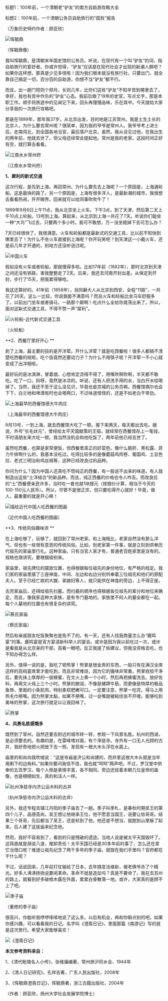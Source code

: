 标题1：100年前，一个清朝老“驴友”的南方自助游攻略大全

标题2：100年前，一个清朝公务员自助旅行的“腐败”报告

（万象历史特约作者：顾亚欣）

![恽毓鼎](恽毓鼎.jpg)

（恽毓鼎像）

我叫恽毓鼎，是清朝末年国史馆的公务员。听说，在现代有一个叫“驴友”的词，指自助旅行的爱好者。你或许觉得，“驴友”应该是在现代社会才出现的新潮人群吧？如果你这样想，那真是少见多怪啦！因为我们根本就没有旅行社，只要出门，就全靠自己搞定一切，百分百的自助游，你想不当“驴友”都不行。

而且，出一趟门短则个把月，长则几年，比你们这些“驴友”不知辛苦到哪里去了。幸好，我也有苦中作乐的“驴友”心态。我前后做了19年的史官，写点文字，那是本职工作。顺手将旅途中的见闻记下来，回头再慢慢品味，乐在其中。今天就给大家分享我的一次旅行攻略吧。

那是在1899年，那年我37岁。从北京出发，目的地是江苏常州。我是土生土长的北京人，为什么要去常州呢？很简单，因为我的爷爷是常州人。我爷爷考上进士后，走南闯北，到全国各地当官，最后落户北京。虽然，我从没见过他，在我出生的两年前，他就去世了。但父母还经常会提起他。常州是我的老家，这段时间正好有空，就打算去看看。

![江南水乡常州府](江南水乡常州府.jpeg)

（江南水乡常州府）

**1、犀利的新式交通**  

这次行程，是先到上海，再回常州。为什么要先去上海呢？一个原因是，上海通轮船，这是最快的路了。另一个原因是，上海有很多洋人，是最新潮的城市，我很想去看看热闹，开开眼界。回来就可以给同事吹吹牛了！

1899年9月6日上午11点，我从北京坐上火车。下午3点，到了天津，然后第二天上午10点上轮船，13号到上海。算起来，从北京到上海一共花了7天。听说你们能坐一种“大鸟”飞过去，只要两个多小时。我可不敢想，万一没坐稳掉下去可怎么办？

7天已经很快了，我很满意。火车和轮船都是最新式的交通工具，比以前不知快到哪里去了！为什么不坐火车直接到上海呢？你开玩笑吧？到天津这一小截火车，还是前几年才开通的，别地方还没听说过呢。

![中国火车](中国火车.jpeg)

假如没有火车或者轮船，那就慢得多啦。比如17年前（1882年），那时北京到天津之间还没有铁路，害我整整走了2天。后来，我还去河南开封出差。从保定到开封，步行了15天，把我累得够呛。

我这还算好的。41年前（1858年），翁同龢大人从北京到西安，全程“11路”，一共花了26天。这么一比较，你说我能不满意吗？而且火车和轮船比坐马车舒服多了。以前出门坐车或者骑马，一路那个颠啊！吃点什么全给你晃荡出来了。所以，面对这新式交通工具，不得不赞一声“犀利”。

![火轮船-近代新式交通工具](火轮船-近代新式交通工具.jpg)

（火轮船）

**2、西餐厅里好开心 **

到了上海，最主要的目的是开洋荤。开什么洋荤？就是吃西餐啦！很多人都搞不清楚吃西餐的规矩。吃个饭竟然还要动刀子？为什么不用筷子呢？开洋荤一不小心就变成了出洋相啦。

最好玩的是冰淇淋，冒着烟，心想肯定烫得不得了，用嘴吹啊吹啊，半天都不敢吃。吃了一口，妈呀，竟然是冰凉的。听说，还有人把洗手用的水，当白开水给喝掉了。当然，我还不至于这么没见识，毕竟也是京城的公务员嘛。西餐馆偶尔也会下下，白兰地和啤酒有时也会喝两口，不过味道怪怪的，还是不如老白干带劲。

![上海最早的西餐馆德大牛肉庄](上海最早的西餐馆德大牛肉庄.jpeg)

（上海最早的西餐馆德大牛肉庄）

9月13号，一到上海，就去西餐馆大吃了一顿。接下来两天，每天都出去吃。据说，外号“长毛状元”，曾经给太平天国献策的王韬，就经常在西餐馆存上一笔钱，不时请朋友来大吃一顿。我当然没机会和他吃饭了，两年前他已经去世了。

虽然吃西餐，也算是家常便饭，但西餐里真正的好菜色，像什么鹅肝、黑松露、菲力牛排啊什么的，我基本没吃过。吃得比较多的是像蘑菇鸡肉卷、葡国鸡、土豆色拉、老式三明治和鸡丝焗等，这种已经改良过的品种。

你问为什么？因为中国人还真吃不惯纯正的西餐，有一股说不出来的味道。有人就制造出这些“土洋结合”的新品种。而且，纯正西餐的价格也令人咋舌。而改良后的“土”西餐便亲民许多，当时吃一套也就1块银元（按银价计算，相当于今天的100-150元人民币）。所以，尽管不是很正宗，但只要吃得开心就好！毕竟，做人，最重要的就是开心嘛！ 

![描绘近代中国人吃西餐的图画](描绘近代中国人吃西餐的图画.jpg)

（近代中国人吃西餐的图画）

**3、传统风俗趣味浓 **

在上海吃够了，玩够了，就回到了常州老家。和上海相比，老家自然没有那么洋气，但也有一些很有意思的传统风俗。比如，到老家第一件事，就是立刻到供奉历代祖先的家庙里行礼。这种家庙，只有当官人家才有，普通老百姓家里是没有的。规格也很讲究，要根据级别来。

家庙里，祖先牌位的摆放位置，也得根据每位祖先的身份地位，有严格的规定。我们家的家庙里摆了三座神龛，中间、左边和右边分别供奉着三位祖先和他们的原配夫人。至于已经亡故的大嫂、弟媳妇等人，就只能供在神龛的旁边，上不得正座。

去完家庙后，还得给祖先扫墓。而扫墓的顺序也得根据各位祖先的辈分和地位来确定。而且，像我家这种大家族，是有专门墓地的。家族里不同人的墓全都在一起。每个人墓地的位置也有很复杂的讲究。

![蔡氏家庙](蔡氏家庙.jpeg)

（蔡氏家庙）

然后和亲戚朋友吃饭聚聚也是免不了的。有一天，还有人找我商量怎么办“鹿鸣宴”的事。鹿鸣宴是官方宴请新科举人的宴会。或许是因为我以前吃过一次，或许是看我是从北京来的干部，高看一眼吧。反正我提了些建议，但我没资格去吃，也不知办得怎么样。

另外，值得一说的是，我吃了顿熊掌！熊掌是很金贵的东西，一般只有在满汉全席这样的高档宴席里才能吃到。而且非常难烧，因为它的骚味非常重。熊掌收拾干净后，要先抹上厚厚的一层蜂蜜，在文火上煮一个小时，然后再把蜂蜜洗去。放好佐料，再用文火炖上三个小时。熊掌的腴润，不像是猪蹄牛筋，而更像是特厚的极品鱼唇，里面的小条肌肉，特别柔软肥嫩可口。一定要注意，熊掌一吃完，得马上用热毛巾擦嘴。因为熊掌太黏，如果不擦嘴，过一会嘴就被粘住张不开喽。能够吃到美味的熊掌，这次旅行就足以让我回味了。

![熊掌](熊掌.jpeg)

**4、风景名胜感慨多**

既然到了常州，自然还要去附近的城市转一转，参观一下风景名胜。杭州的西湖，是必须要去的。有趣的是，在雷峰塔对面，有个净慈寺。寺外有一口无人光顾的古井，我好奇地把火把放下去一照，发现有一根大木头浮在水面上。

庙里的和尚向我吹嘘说：“这座寺庙是济公和尚建的，而井里这根大木头就是当年用剩下的边角料。”如果你要问我信不信，我也就“呵呵”两声吧。不过，罗汉堂中供奉的五百罗汉，每个人倒是表情丰富，各不相同。旁边还挂着本朝几位皇帝的画像，也是栩栩如生，真的和活人一样。

![杭州净慈寺内济公运木料的古井](杭州净慈寺内济公运木料的古井.jpeg)

（杭州净慈寺内济公运木料的古井）

另外，我还专程去镇江丹阳的季子庙去了一趟。季子叫季札，是春秋时期吴王的第四个儿子，品德高尚。吴王想让他继承王位，他不愿意当国王，说要让给哥哥。结果三个哥哥，先后都当了吴王，还是轮到了他，他还是不想当，就跑到山里躲了起来。后人建了这座庙来纪念他。

然而，我好不容易到了，看到的只是残破的遗迹。当地人说是被太平天国毁坏了。这简直就是胡说八道，推卸责任！太平天国已经是30多年前的事了，怎么还在拿它当借口呢？难道让祖先纪念了两千多年的季子庙，就毁在我们手里吗？官府都在干什么呢？

不过，话说回来，几年前打仗输给了日本，去年搞变法维新，被老佛爷杀了个精光。好多人沸沸扬扬说要闹革命。革命不就是造反吗？真是不要命了。我在去苏州的路上，就看到好多破棺木露在外面，累累白骨散落一地。或许，大家真的是顾不上了吧。

![季子庙](季子庙.jpeg)

（重修的季子庙）

很高兴，你能听我啰啰嗦嗦地说了这么多。以后有机会，再和你聊点别的吧。如果你感兴趣，可以看看我的日记。名字叫《澄斋日记》，里面那篇《南游记》写的就是这次旅行。希望大家能够喜欢！

![《澄斋日记》](《澄斋日记》.jpg)

**本文参考资料来自：**

1、《清代毗陵名人小传》，张维骧编著，常州旅沪同乡会，1944年

2、《清人日记研究》，孔祥吉著，广东人民出版社，2008年

3、《恽毓鼎澄斋日记》，恽毓鼎著，浙江古籍出版社，2004年

 （作者：顾亚欣，扬州大学社会发展学院博士）



 